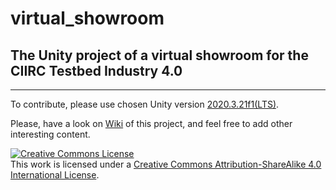 # virtual_showroom
## The Unity project of a virtual showroom for the CIIRC Testbed Industry 4.0
---
To contribute, please use chosen Unity version [2020.3.21f1(LTS)](unityhub://2020.3.21f1/a38c86f6690f).

Please, have a look on [Wiki](https://github.com/kurilluk/virtual_shoowroom/wiki) of this project, and feel free to add other interesting content.

<a rel="license" href="http://creativecommons.org/licenses/by-sa/4.0/"><img alt="Creative Commons License" style="border-width:0" src="https://i.creativecommons.org/l/by-sa/4.0/88x31.png" /></a><br />This work is licensed under a <a rel="license" href="http://creativecommons.org/licenses/by-sa/4.0/">Creative Commons Attribution-ShareAlike 4.0 International License</a>.
